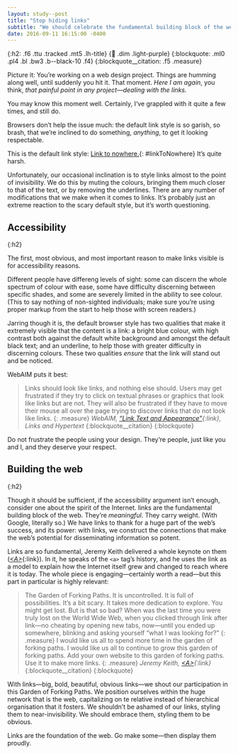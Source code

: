 ```yaml
---
layout: study--post
title: "Stop hiding links"
subtitle: "We should celebrate the fundamental building block of the web"
date: 2016-09-11 16:15:00 -0400
---
```


{:h2: .f6 .ttu .tracked .mt5 .lh-title}
{:link: .dim .light-purple}
{:blockquote: .ml0 .pl4 .bl .bw3 .b--black-10 .f4}
{:blockquote__citation: .f5 .measure}

Picture it: You’re working on a web design project. Things are humming along well, until suddenly you hit it. That moment.
*Here I am again*, you think, *that painful point in any project—dealing with the links.*

You may know this moment well. Certainly, I‘ve grappled with it quite a few times, and still do.

Browsers don’t help the issue much: the default link style is so garish, so brash, that we’re inclined to do something,
*anything*, to get it looking respectable.

This is the default link style: [Link to nowhere.](#){: #linkToNowhere} It’s quite harsh.

<script type="text/javascript">
	document.getElementById('linkToNowhere').href = '#' + Date.now();
</script>

Unfortunately, our occasional inclination is to style links almost to the point of invisibility. We do this by muting the
colours, bringing them much closer to that of the text, or by removing the underlines. There are any number of modifications
that we make when it comes to links. It’s probably just an extreme reaction to the scary default style, but it’s worth questioning.

## Accessibility
{:h2}

The first, most obvious, and most important reason to make links visible is for accessibility reasons.

Different people have differeng levels of sight: some can discern the whole spectrum of colour with ease, some
have difficulty discerning between specific shades, and some are severely limited in the ability to see colour. (This to
say nothing of non-sighted individuals; make sure you’re using proper markup from the start to help those with screen
readers.)

Jarring though it is, the default browser style has two qualities that make it extremely visible that the content is a link:
a bright blue colour, with high contrast both against the default white background and amongst the default black text;
and an underline, to help those with greater difficulty in discerning colours. These two qualities *ensure* that the link will stand out
and be noticed.

WebAIM puts it best:

> Links should look like links, and nothing else should. Users may get frustrated if they try to click on textual phrases or graphics that look like links but are not. They will also be frustrated if they have to move their mouse all over the page trying to discover links that do not look like links.
> {: .measure}
> <cite>WebAIM, [“Link Text and Appearance”](http://webaim.org/techniques/hypertext/link_text#appearance){:link}, *Links and Hypertext*</cite>
> {:blockquote__citation}
{:blockquote}

Do not frustrate the people using your design. They’re people, just like you and I, and they deserve your respect.

## Building the web
{:h2}

Though it should be sufficient, if the accessibility argument isn’t enough, consider one about the spirit of the Internet.
links are the fundamental building block of the web. They’re *meaningful*. They carry weight. (With Google, literally
so.) We have links to thank for a huge part of the web’s success, and its power: with links, we construct the connections
that make the web’s potential for disseminating information so potent.

Links are so fundamental, Jeremy Keith delivered a whole keynote on them ([*&lt;A&gt;*](https://adactio.com/articles/10887){:link}).
In it, he speaks of the `<a>` tag’s history, and he uses the link as a model to explain how the Internet itself grew and changed to
reach where it is today. The whole piece is engaging—certainly worth a read—but this part in particular is highly relevant:

> The Garden of Forking Paths. It is uncontrolled. It is full of possibilities. It’s a bit scary. It takes more dedication to explore. You might get lost. But is that so bad? When was the last time you were truly lost on the World Wide Web, when you clicked through link after link—no cheating by opening new tabs, now—until you ended up somewhere, blinking and asking yourself “what I was looking for?”
> {: .measure}
> I would like us all to spend more time in the garden of forking paths. I would like us all to continue to grow this garden of forking paths. Add your own website to this garden of forking paths. Use it to make more links.
> {: .measure}
> <cite>Jeremy Keith, [*&lt;A&gt;*](https://adactio.com/articles/10887){:link}</cite>
> {:blockquote__citation}
{:blockquote}

With links—big, bold, beautiful, obvious links—we shout our participation in this Garden of Forking Paths. We position
ourselves within the huge network that is the web, capitalizing on te relative instead of hierarchical organisation that
it fosters. We shouldn’t be ashamed of our links, styling them to near-invisibility. We should embrace them, styling
them to be obvious.

Links are the foundation of the web. Go make some—then display them proudly.
